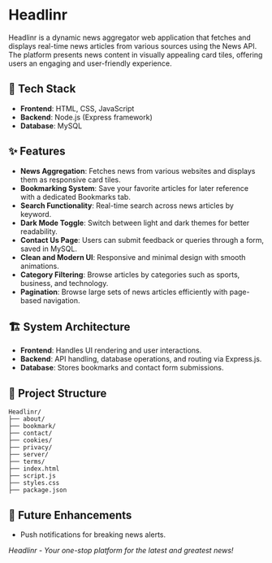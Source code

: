 # Headlinr

Headlinr is a dynamic news aggregator web application that fetches and displays real-time news articles from various sources using the News API. The platform presents news content in visually appealing card tiles, offering users an engaging and user-friendly experience.

## 🚀 Tech Stack

- **Frontend**: HTML, CSS, JavaScript
- **Backend**: Node.js (Express framework)
- **Database**: MySQL

## ✨ Features

- **News Aggregation**: Fetches news from various websites and displays them as responsive card tiles.
- **Bookmarking System**: Save your favorite articles for later reference with a dedicated Bookmarks tab.
- **Search Functionality**: Real-time search across news articles by keyword.
- **Dark Mode Toggle**: Switch between light and dark themes for better readability.
- **Contact Us Page**: Users can submit feedback or queries through a form, saved in MySQL.
- **Clean and Modern UI**: Responsive and minimal design with smooth animations.
- **Category Filtering**: Browse articles by categories such as sports, business, and technology.
- **Pagination**: Browse large sets of news articles efficiently with page-based navigation.

## 🏗️ System Architecture

- **Frontend**: Handles UI rendering and user interactions.
- **Backend**: API handling, database operations, and routing via Express.js.
- **Database**: Stores bookmarks and contact form submissions.

## 📁 Project Structure

```
Headlinr/
├── about/
├── bookmark/
├── contact/
├── cookies/
├── privacy/
├── server/
├── terms/
├── index.html
├── script.js
├── styles.css
├── package.json
```

## 📌 Future Enhancements

- Push notifications for breaking news alerts.


*Headlinr - Your one-stop platform for the latest and greatest news!*
